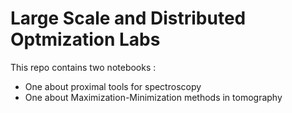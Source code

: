 # Large Scale and Distributed Optmization Labs  

This repo contains two notebooks :
- One about proximal tools for spectroscopy
- One about Maximization-Minimization methods in tomography

